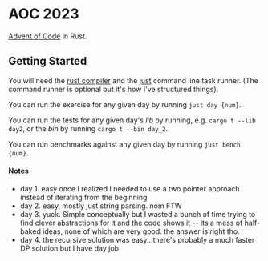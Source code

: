# AOC 2023

[Advent of Code](https://adventofcode.com/) in Rust.

## Getting Started

You will need the [rust compiler](https://rustup.rs/) and the [just](https://github.com/casey/just)
command line task runner. (The command runner is optional but it's how I've structured things).

You can run the exercise for any given day by running `just day {num}`.

You can run the tests for any given day's _lib_ by running, e.g. `cargo t --lib day2`, or the _bin_
by running `cargo t --bin day_2`.

You can run benchmarks against any given day by running `just bench {num}`.

#### Notes

- day 1. easy once I realized I needed to use a two pointer approach instead of iterating from the
  beginning
- day 2. easy, mostly just string parsing. nom FTW
- day 3. yuck. Simple conceptually but I wasted a bunch of time trying to find clever abstractions
  for it and the code shows it -- its a mess of half-baked ideas, none of which are very good. the
  answer is right tho.
- day 4. the recursive solution was easy...there's probably a much faster DP solution but I have day
  job
